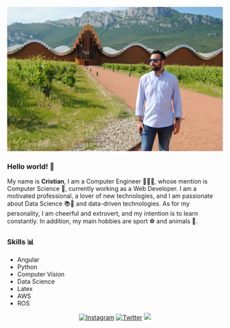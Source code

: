 
<!--
**cifucg/cifucg** is a ✨ _special_ ✨ repository because its `README.md` (this file) appears on your GitHub profile.

Here are some ideas to get you started:

- 🔭 I’m currently working on ...
- 🌱 I’m currently learning ...
- 👯 I’m looking to collaborate on ...
- 🤔 I’m looking for help with ...
- 💬 Ask me about ...
- 📫 How to reach me: ...
- 😄 Pronouns: ...
- ⚡ Fun fact: ...
-->

![cifucg](https://github.com/cifucg/cifucg/blob/master/portada.JPG)

### Hello world! 👋

My name is <b>Cristian</b>, I am a Computer Engineer 👨🏻‍💻, whose mention is Computer Science 🔬, currently working as a Web Developer. I am a motivated professional, a lover of new technologies, and I am passionate about Data Science 📚🧪 and data-driven technologies. As for my personality, I am cheerful and extrovert, and my intention is to learn constantly.
In addition, my main hobbies are sport ⚽️ and animals 🐣.

### Skills 📊

  * Angular
  * Python
  * Computer Vision
  * Data Science
  * Latex
  * AWS
  * ROS

<p align="center">
  <a href="https://www.instagram.com/cifucg/"><img src="https://img.shields.io/badge/Instagram--_.svg?style=social&logo=instagram" alt="Instagram"></a>
  <a href="https://twitter.com/cifucg"><img src="https://img.shields.io/badge/Twitter--_.svg?style=social&logo=twitter" alt="Twitter"></a>
  <a href="https://www.ccifuentes.com"><img src="https://img.shields.io/badge/WebPage-Personal%20Web%20Page-blue"></a>
</p>
